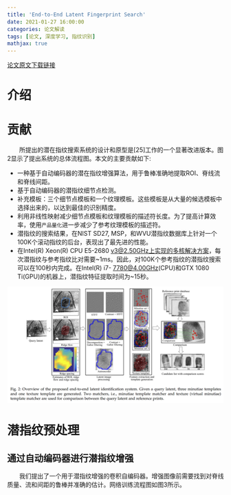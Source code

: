 ```yaml
---
title: 'End-to-End Latent Fingerprint Search'
date: 2021-01-27 16:00:00
categories: 论文解读
tags: [论文, 深度学习, 指纹识别]
mathjax: true
---
```


[论文原文下载链接](https://cdn.jsdelivr.net/gh/stxw/stxw.github.io/documnets/papers/End-to-End_Latent_Fingerprint_Search.pdf)

# 介绍

# 贡献
&emsp;&emsp;所提出的潜在指纹搜索系统的设计和原型是[25]工作的一个显著改进版本。图2显示了提出系统的总体流程图。本文的主要贡献如下:
- 一种基于自动编码器的潜在指纹增强算法，用于鲁棒准确地提取ROI、脊线流和脊线间距。
- 基于自动编码器的潜指纹细节点检测。
- 补充模板：三个细节点模板和一个纹理模板。这些模板是从大量的候选模板中选择出来的，以达到最佳的识别精度。
- 利用非线性映射减少细节点模板和纹理模板的描述符长度。为了提高计算效率，使用`产品量化`进一步减少了参考纹理模板的描述符。
- 潜指纹的搜索结果，在NIST SD27, MSP，和WVU潜指纹数据库上针对一个100K个滚动指纹的后台，表现出了最先进的性能。
- 在Intel(R) Xeon(R) CPU E5-2680 v3@2.50GHz上实现的多核解决方案，每次潜指纹与参考指纹比对需要~1ms。因此，对100K个参考指纹的潜指纹搜索可以在100秒内完成。在Intel(R) i7- 7780@4.00GHz(CPU)和GTX 1080 Ti(GPU)的机器上，潜指纹特征提取时间为~15秒。

![](/images/paper/End-to-End_Latent_Fingerprint_Search/fig_2.png "图2：端到端潜在识别系统概述。给定一个查询隐式，将生成三个细部模板和一个纹理模板。两个匹配器，即细部模板匹配器和纹理(虚拟细部)模板匹配器用于查询潜在打印和参考打印之间的比较")

# 潜指纹预处理
## 通过自动编码器进行潜指纹增强
&emsp;&emsp;我们提出了一个用于潜指纹增强的卷积自编码器。增强图像前需要找到对脊线质量、流和间距的鲁棒并准确的估计。网络训练流程图如图3所示。




